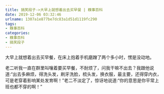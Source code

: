 ```yaml
---
title: 搞笑段子->大早上就想着出去买早餐 | 糗事百科
date: 2019-12-06 03:32:46
urlname: 1307a1e877be7dc83a1d51d1119fc290
tags: 
- 糗事百科
categories:
- 糗事百科
- 搞笑段子
---
```

大早上就想着出去买早餐，在床上抱着手机磨蹭了两个多小时，愣是没动地。

老二听我一直在群里叫嚷着要买早餐，不耐烦了，问我干嘛不出去？我跟他说道:“出去多麻烦，得洗头发，刷牙洗脸，梳头发，换衣服，最主要，还得穿内衣，可是老穿着影响某处发育啊！”老二不淡定了，惊讶地说道:“你的意思是你平常上班也都不穿的啊！”


